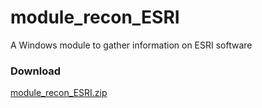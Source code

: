 # module_recon_ESRI
A Windows module to gather information on ESRI software

### Download
[module_recon_ESRI.zip](https://github.com/DavidGeeraerts/module_recon_ESRI/archive/master.zip)
